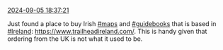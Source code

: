 [2024-09-05 18:37:21](https://mstdn.social/@hill_wanderer/113086394624893371)

Just found a place to buy Irish <a href="https://mstdn.social/tags/maps" class="mention hashtag" rel="tag">#maps</a> and <a href="https://mstdn.social/tags/guidebooks" class="mention hashtag" rel="tag">#guidebooks</a> that is based in <a href="https://mstdn.social/tags/Ireland" class="mention hashtag" rel="tag">#Ireland</a>: <a href="https://www.trailheadireland.com/" target="_blank" rel="nofollow noopener noreferrer" translate="no">https://www.<span class="">trailheadireland.com/</a>. This is handy given that ordering from the UK is not what it used to be.